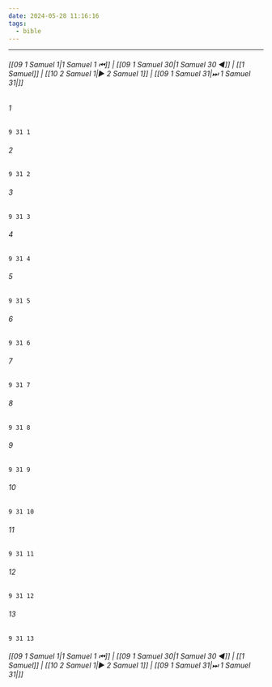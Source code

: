 ```yaml
---
date: 2024-05-28 11:16:16
tags:
  - bible
---
```

___

###### [[09 1 Samuel 1|1 Samuel 1 ⏮]] | [[09 1 Samuel 30|1 Samuel 30 ◀]] | [[1 Samuel]] | [[10 2 Samuel 1|▶ 2 Samuel 1]] | [[09 1 Samuel 31|⏭ 1 Samuel 31|]]

###### 1
``` verse
9 31 1 
```
###### 2
``` verse
9 31 2 
```
###### 3
``` verse
9 31 3 
```
###### 4
``` verse
9 31 4 
```
###### 5
``` verse
9 31 5 
```
###### 6
``` verse
9 31 6 
```
###### 7
``` verse
9 31 7 
```
###### 8
``` verse
9 31 8 
```
###### 9
``` verse
9 31 9 
```
###### 10
``` verse
9 31 10 
```
###### 11
``` verse
9 31 11 
```
###### 12
``` verse
9 31 12 
```
###### 13
``` verse
9 31 13 
```

###### [[09 1 Samuel 1|1 Samuel 1 ⏮]] | [[09 1 Samuel 30|1 Samuel 30 ◀]] | [[1 Samuel]] | [[10 2 Samuel 1|▶ 2 Samuel 1]] | [[09 1 Samuel 31|⏭ 1 Samuel 31|]]

